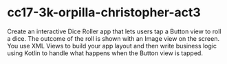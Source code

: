 # cc17-3k-orpilla-christopher-act3
Create an interactive Dice Roller app that lets users tap a Button view to roll a dice. The outcome of the roll is shown with an Image view on the screen.  You use XML Views to build your app layout and then write business logic using Kotlin to handle what happens when the Button view is tapped.

